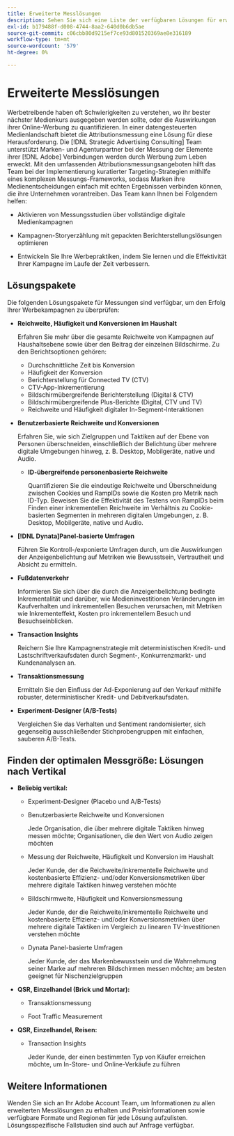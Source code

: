 ```yaml
---
title: Erweiterte Messlösungen
description: Sehen Sie sich eine Liste der verfügbaren Lösungen für erweiterte Messungen an.
exl-id: b179488f-d008-4744-8aa2-640d0b6db5ae
source-git-commit: c06cbb80d9215ef7ce93d801520369ae8e316189
workflow-type: tm+mt
source-wordcount: '579'
ht-degree: 0%

---
```


# Erweiterte Messlösungen

Werbetreibende haben oft Schwierigkeiten zu verstehen, wo ihr bester nächster Medienkurs ausgegeben werden sollte, oder die Auswirkungen ihrer Online-Werbung zu quantifizieren. In einer datengesteuerten Medienlandschaft bietet die Attributionsmessung eine Lösung für diese Herausforderung. Die [!DNL Strategic Advertising Consulting] Team unterstützt Marken- und Agenturpartner bei der Messung der Elemente ihrer [!DNL Adobe] Verbindungen werden durch Werbung zum Leben erweckt. Mit den umfassenden Attributionsmessungsangeboten hilft das Team bei der Implementierung kuratierter Targeting-Strategien mithilfe eines komplexen Messungs-Frameworks, sodass Marken ihre Medienentscheidungen einfach mit echten Ergebnissen verbinden können, die ihre Unternehmen vorantreiben. Das Team kann Ihnen bei Folgendem helfen:

* Aktivieren von Messungsstudien über vollständige digitale Medienkampagnen

* Kampagnen-Storyerzählung mit gepackten Berichterstellungslösungen optimieren

* Entwickeln Sie Ihre Werbepraktiken, indem Sie lernen und die Effektivität Ihrer Kampagne im Laufe der Zeit verbessern.

## Lösungspakete

Die folgenden Lösungspakete für Messungen sind verfügbar, um den Erfolg Ihrer Werbekampagnen zu überprüfen:

* **Reichweite, Häufigkeit und Konversionen im Haushalt**

  Erfahren Sie mehr über die gesamte Reichweite von Kampagnen auf Haushaltsebene sowie über den Beitrag der einzelnen Bildschirme. Zu den Berichtsoptionen gehören:

   * Durchschnittliche Zeit bis Konversion
   * Häufigkeit der Konversion
   * Berichterstellung für Connected TV (CTV)
   * CTV-App-Inkrementierung
   * Bildschirmübergreifende Berichterstellung (Digital &amp; CTV)
   * Bildschirmübergreifende Plus-Berichte (Digital, CTV und TV)
   * Reichweite und Häufigkeit digitaler In-Segment-Interaktionen

* **Benutzerbasierte Reichweite und Konversionen**

  Erfahren Sie, wie sich Zielgruppen und Taktiken auf der Ebene von Personen überschneiden, einschließlich der Belichtung über mehrere digitale Umgebungen hinweg, z. B. Desktop, Mobilgeräte, native und Audio.

   * **ID-übergreifende personenbasierte Reichweite**

     Quantifizieren Sie die eindeutige Reichweite und Überschneidung zwischen Cookies und RampIDs sowie die Kosten pro Metrik nach ID-Typ. Beweisen Sie die Effektivität des Testens von RampIDs beim Finden einer inkrementellen Reichweite im Verhältnis zu Cookie-basierten Segmenten in mehreren digitalen Umgebungen, z. B. Desktop, Mobilgeräte, native und Audio.

* **[!DNL Dynata]Panel-basierte Umfragen**

  Führen Sie Kontroll-/exponierte Umfragen durch, um die Auswirkungen der Anzeigenbelichtung auf Metriken wie Bewusstsein, Vertrautheit und Absicht zu ermitteln.

* **Fußdatenverkehr**

  Informieren Sie sich über die durch die Anzeigenbelichtung bedingte Inkrementalität und darüber, wie Medieninvestitionen Veränderungen im Kaufverhalten und inkrementellen Besuchen verursachen, mit Metriken wie Inkrementeffekt, Kosten pro inkrementellem Besuch und Besuchseinblicken.

* **Transaction Insights**

  Reichern Sie Ihre Kampagnenstrategie mit deterministischen Kredit- und Lastschriftverkaufsdaten durch Segment-, Konkurrenzmarkt- und Kundenanalysen an.

* **Transaktionsmessung**

  Ermitteln Sie den Einfluss der Ad-Exponierung auf den Verkauf mithilfe robuster, deterministischer Kredit- und Debitverkaufsdaten.

* **Experiment-Designer (A/B-Tests)**

  Vergleichen Sie das Verhalten und Sentiment randomisierter, sich gegenseitig ausschließender Stichprobengruppen mit einfachen, sauberen A/B-Tests.

## Finden der optimalen Messgröße: Lösungen nach Vertikal

* **Beliebig vertikal:**

   * Experiment-Designer (Placebo und A/B-Tests)

   * Benutzerbasierte Reichweite und Konversionen

     Jede Organisation, die über mehrere digitale Taktiken hinweg messen möchte; Organisationen, die den Wert von Audio zeigen möchten

   * Messung der Reichweite, Häufigkeit und Konversion im Haushalt

     Jeder Kunde, der die Reichweite/inkrementelle Reichweite und kostenbasierte Effizienz- und/oder Konversionsmetriken über mehrere digitale Taktiken hinweg verstehen möchte

   * Bildschirmweite, Häufigkeit und Konversionsmessung

     Jeder Kunde, der die Reichweite/inkrementelle Reichweite und kostenbasierte Effizienz- und/oder Konversionsmetriken über mehrere digitale Taktiken im Vergleich zu linearen TV-Investitionen verstehen möchte

   * Dynata Panel-basierte Umfragen

     Jeder Kunde, der das Markenbewusstsein und die Wahrnehmung seiner Marke auf mehreren Bildschirmen messen möchte; am besten geeignet für Nischenzielgruppen

* **QSR, Einzelhandel (Brick und Mortar):**

   * Transaktionsmessung

   * Foot Traffic Measurement

* **QSR, Einzelhandel, Reisen:**

   * Transaction Insights

     Jeder Kunde, der einen bestimmten Typ von Käufer erreichen möchte, um In-Store- und Online-Verkäufe zu führen

## Weitere Informationen

Wenden Sie sich an Ihr Adobe Account Team, um Informationen zu allen erweiterten Messlösungen zu erhalten und Preisinformationen sowie verfügbare Formate und Regionen für jede Lösung aufzulisten. Lösungsspezifische Fallstudien sind auch auf Anfrage verfügbar.
